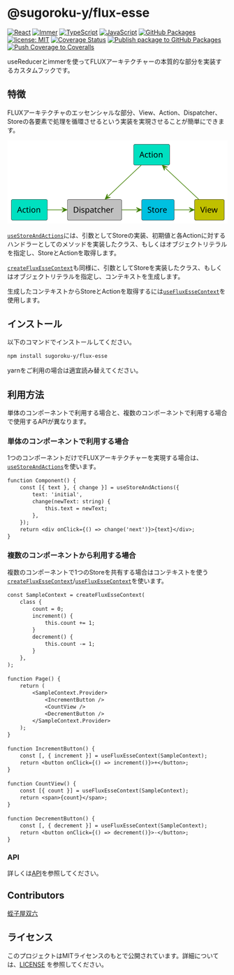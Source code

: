 # @sugoroku-y/flux-esse

[![React](https://img.shields.io/badge/-React-404040.svg?logo=react)](https://react.dev/) [![Immer](https://img.shields.io/badge/-Immer-404040.svg?logo=immer)](https://github.com/immerjs/immer) [![TypeScript](https://img.shields.io/badge/-TypeScript-404040.svg?logo=TypeScript)](https://www.typescriptlang.org/) [![JavaScript](https://img.shields.io/badge/-JavaScript-404040.svg?logo=javascript)](https://developer.mozilla.org/en-US/docs/Web/JavaScript) [![GitHub Packages](https://img.shields.io/badge/-GitHub%20Packages-181717.svg?logo=github&style=flat)](https://github.com/sugoroku-y/flux-esse/pkgs/npm/flux-esse) [![license: MIT](https://img.shields.io/badge/license-MIT-blue.svg?style=flat)](./LICENSE) [![Coverage Status](https://coveralls.io/repos/github/sugoroku-y/flux-esse/badge.svg?branch=main)](https://coveralls.io/github/sugoroku-y/flux-esse?branch=main) [![Publish package to GitHub Packages](https://github.com/sugoroku-y/flux-esse/actions/workflows/publish.yml/badge.svg)](https://github.com/sugoroku-y/flux-esse/actions/workflows/publish.yml) [![Push Coverage to Coveralls](https://github.com/sugoroku-y/flux-esse/actions/workflows/coverage.yml/badge.svg)](https://github.com/sugoroku-y/flux-esse/actions/workflows/coverage.yml)

useReducerとimmerを使ってFLUXアーキテクチャーの本質的な部分を実装するカスタムフックです。

## 特徴

FLUXアーキテクチャのエッセンシャルな部分、View、Action、Dispatcher、Storeの各要素で処理を循環させるという実装を実現させることが簡単にできます。

![FLUX](flux.svg)

<!--

```plantuml
@startuml
skinparam componentStyle rectangle
component Action as A #00e0c0
component Action as A2 #00e0c0
component Dispatcher as D #c0c0c0
component View as V #c0c000
component Store as S #00c0e0
skinparam ArrowColor #408000

A -> D
D -> S
S -> V
V -up-> A2
A2 -down-> D
@enduml
```

-->

[`useStoreAndActions`](api.md#usestoreandactions)には、引数としてStoreの実装、初期値と各Actionに対するハンドラーとしてのメソッドを実装したクラス、もしくはオブジェクトリテラルを指定し、StoreとActionを取得します。

[`createFluxEsseContext`](api.md#createfluxessecontext)も同様に、引数としてStoreを実装したクラス、もしくはオブジェクトリテラルを指定し、コンテキストを生成します。

生成したコンテキストからStoreとActionを取得するには[`useFluxEsseContext`](api.md#usefluxessecontext)を使用します。

## インストール

以下のコマンドでインストールしてください。

```bash
npm install sugoroku-y/flux-esse
```

yarnをご利用の場合は適宜読み替えてください。

## 利用方法

単体のコンポーネントで利用する場合と、複数のコンポーネントで利用する場合で使用するAPIが異なります。

### 単体のコンポーネントで利用する場合

1つのコンポーネントだけでFLUXアーキテクチャーを実現する場合は、[`useStoreAndActions`](api.md#usestoreandactions)を使います。

```tsx
function Component() {
    const [{ text }, { change }] = useStoreAndActions({
        text: 'initial',
        change(newText: string) {
            this.text = newText;
        },
    });
    return <div onClick={() => change('next')}>{text}</div>;
}
```

### 複数のコンポーネントから利用する場合

複数のコンポーネントで1つのStoreを共有する場合はコンテキストを使う[`createFluxEsseContext`](api.md#createfluxessecontext)/[`useFluxEsseContext`](api.md#usefluxessecontext)を使います。

```tsx
const SampleContext = createFluxEsseContext(
    class {
        count = 0;
        increment() {
            this.count += 1;
        }
        decrement() {
            this.count -= 1;
        }
    },
);

function Page() {
    return (
        <SampleContext.Provider>
            <IncrementButton />
            <CountView />
            <DecrementButton />
        </SampleContext.Provider>
    );
}

function IncrementButton() {
    const [, { increment }] = useFluxEsseContext(SampleContext);
    return <button onClick={() => increment()}>+</button>;
}

function CountView() {
    const [{ count }] = useFluxEsseContext(SampleContext);
    return <span>{count}</span>;
}

function DecrementButton() {
    const [, { decrement }] = useFluxEsseContext(SampleContext);
    return <button onClick={() => decrement()}>-</button>;
}
```

### API

詳しくは[API](api.md)を参照してください。

## Contributors

[蛭子屋双六](https://github.com/sugoroku-y)

## ライセンス

このプロジェクトはMITライセンスのもとで公開されています。詳細については、[LICENSE](LICENSE) を参照してください。
